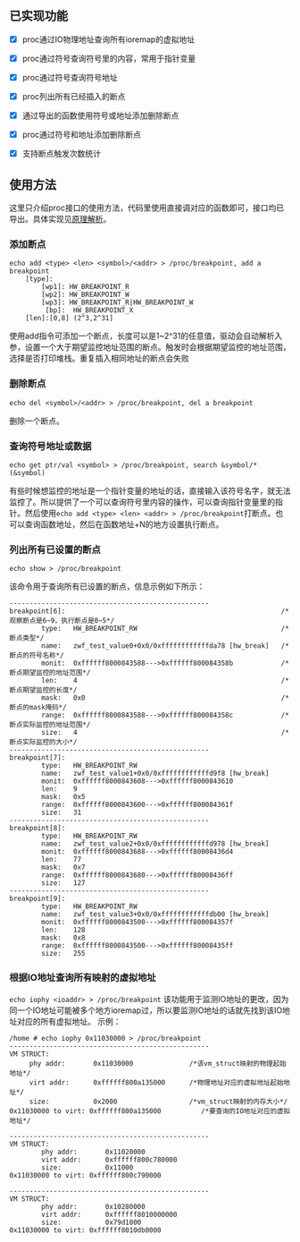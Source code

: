 ## 已实现功能
- [x] proc通过IO物理地址查询所有ioremap的虚拟地址   
- [x] proc通过符号查询符号里的内容，常用于指针变量
- [x] proc通过符号查询符号地址
- [x] proc列出所有已经插入的断点 
- [x] 通过导出的函数使用符号或地址添加删除断点
- [x] proc通过符号和地址添加删除断点
- [x] 支持断点触发次数统计


## 使用方法

这里只介绍proc接口的使用方法，代码里使用直接调对应的函数即可，接口均已导出。具体实现见[原理解析](./doc/硬件断点驱动解析.md)。

### 添加断点

```
echo add <type> <len> <symbol>/<addr> > /proc/breakpoint, add a breakpoint
	[type]:
		[wp1]: HW_BREAKPOINT_R
		[wp2]: HW_BREAKPOINT_W
		[wp3]: HW_BREAKPOINT_R|HW_BREAKPOINT_W
		 [bp]:  HW_BREAKPOINT_X
	[len]:[0,8] (2^3,2^31]
```

使用add指令可添加一个断点，长度可以是1~2^31的任意值，驱动会自动解析入参，设置一个大于期望监控地址范围的断点。触发时会根据期望监控的地址范围，选择是否打印堆栈。重复插入相同地址的断点会失败

### 删除断点

`echo del <symbol>/<addr> > /proc/breakpoint, del a breakpoint `

删除一个断点。

### 查询符号地址或数据

`echo get ptr/val <symbol> > /proc/breakpoint, search &symbol/*(&symbol)`

有些时候想监控的地址是一个指针变量的地址的话，直接输入该符号名字，就无法监控了。所以提供了一个可以查询符号里内容的操作，可以查询指针变量里的指针。然后使用`echo add <type> <len> <addr> > /proc/breakpoint`打断点。也可以查询函数地址，然后在函数地址+N的地方设置执行断点。

### 列出所有已设置的断点

`echo show > /proc/breakpoint`

该命令用于查询所有已设置的断点，信息示例如下所示：

```
--------------------------------------------------
breakpoint[6]:														/*观察断点是6~9，执行断点是0~5*/
        type:   HW_BREAKPOINT_RW									/*断点类型*/
        name:   zwf_test_value0+0x0/0xffffffffffffda78 [hw_break]	/*断点的符号名称*/
        monit:  0xffffff8000843588--->0xffffff800084358b			/*断点期望监控的地址范围*/
        len:    4													/*断点期望监控的长度*/
        mask:   0x0													/*断点的mask掩码*/
        range:  0xffffff8000843588--->0xffffff800084358c			/*断点实际监控的地址范围*/
        size:   4													/*断点实际监控的大小*/
--------------------------------------------------
breakpoint[7]:
        type:   HW_BREAKPOINT_RW
        name:   zwf_test_value1+0x0/0xffffffffffffd9f8 [hw_break]
        monit:  0xffffff8000843608--->0xffffff8000843610
        len:    9
        mask:   0x5
        range:  0xffffff8000843600--->0xffffff800084361f
        size:   31
--------------------------------------------------
breakpoint[8]:
        type:   HW_BREAKPOINT_RW
        name:   zwf_test_value2+0x0/0xffffffffffffd978 [hw_break]
        monit:  0xffffff8000843688--->0xffffff80008436d4
        len:    77
        mask:   0x7
        range:  0xffffff8000843680--->0xffffff80008436ff
        size:   127
--------------------------------------------------
breakpoint[9]:
        type:   HW_BREAKPOINT_RW
        name:   zwf_test_value3+0x0/0xffffffffffffdb00 [hw_break]
        monit:  0xffffff8000843500--->0xffffff800084357f
        len:    128
        mask:   0x8
        range:  0xffffff8000843500--->0xffffff80008435ff
        size:   255

```

### 根据IO地址查询所有映射的虚拟地址

`echo iophy <ioaddr> > /proc/breakpoint`
该功能用于监测IO地址的更改，因为同一个IO地址可能被多个地方ioremap过，所以要监测IO地址的话就先找到该IO地址对应的所有虚拟地址。
示例：
```
/home # echo iophy 0x11030000 > /proc/breakpoint
--------------------------------------------------
VM STRUCT:
     phy addr:       0x11030000              /*该vm_struct映射的物理起始地址*/
     virt addr:      0xffffff800a135000      /*物理地址对应的虚拟地址起始地址*/
     size:           0x2000                  /*vm_struct映射的内存大小*/
0x11030000 to virt: 0xffffff800a135000          /*要查询的IO地址对应的虚拟地址*/

--------------------------------------------------
VM STRUCT:
        phy addr:       0x11020000
        virt addr:      0xffffff800c780000
        size:           0x11000
0x11030000 to virt: 0xffffff800c790000

--------------------------------------------------
VM STRUCT:
        phy addr:       0x10280000
        virt addr:      0xffffff8010000000
        size:           0x79d1000
0x11030000 to virt: 0xffffff8010db0000

```

